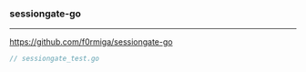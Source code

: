 ### sessiongate-go 
---
https://github.com/f0rmiga/sessiongate-go


```go
// sessiongate_test.go





```

```
```

```
```


